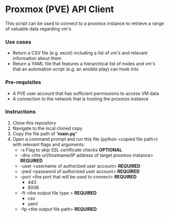 
# Proxmox (PVE) API Client

This script can be used to connect to a proxmox instance to retrieve a range of valuable data regarding vm's

### Use cases
* Return a CSV file (e.g. excel) including a list of vm's and relevant information about them
* Return a YAML file that features a hierarchical list of nodes and vm's that an automation script (e.g. an ansible play) can hook into  

### Pre-requisites
* A PVE user account that has sufficient permissions to access VM data
* A connection to the network that is hosting the proxmox instance

### Instructions
1. Clone this repository
2. Navigate to the local cloned copy
3. Copy the file path of **'main.py'**
4. Open a command prompt and run this file (python \<copied file path\>) with relevant flags and arguments:
   * -s Flag to skip SSL certificate checks **OPTIONAL**
   * -dns \<the url/hostname/IP address of target proxmox instance\> **REQUIRED**  
   * -user \<username of authorized user account\> **REQUIRED**  
   * -pwd \<password of authorized user account\> **REQUIRED**  
   * -port \<the port that will be used to connect\> **REQUIRED**  
      * 443
      * 8006
   * -ft \<the output file type \> **REQUIRED**  
      * csv
      * yaml
   * -fp \<the output file path\> **REQUIRED**  
               
  
